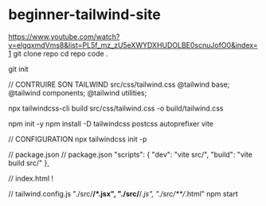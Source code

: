 # beginner-tailwind-site
https://www.youtube.com/watch?v=elgqxmdVms8&list=PL5f_mz_zU5eXWYDXHUDOLBE0scnuJofO0&index=1 
git clone repo
cd repo
code .

git init

// CONTRUIRE SON TAILWIND
src/css/tailwind.css
@tailwind base;
@tailwind components;
@tailwind utilities;


npx tailwindcss-cli build src/css/tailwind.css -o build/tailwind.css

npm init -y
npm install -D tailwindcss postcss autoprefixer vite

// CONFIGURATION
npx tailwindcss init -p

// package.json
// package.json
"scripts": {
    "dev": "vite src/",
	"build": "vite build src/"
  },

// index.html !  
<link href="css/tailwind.css" rel="stylesheet">

// tailwind.config.js
"./src/**/*.jsx", "./src/**/*.js",  "./src/**/*.html"
npm start